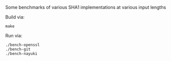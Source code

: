 Some benchmarks of various SHA1 implementations at various input lengths

Build via:
```
make
```

Run via:
```
./bench-openssl
./bench-git
./bench-nayuki
```
